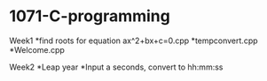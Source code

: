# 1071-C-programming

Week1
*find roots for equation ax^2+bx+c=0.cpp
*tempconvert.cpp
*Welcome.cpp

Week2
*Leap year
*Input a seconds, convert to hh:mm:ss
